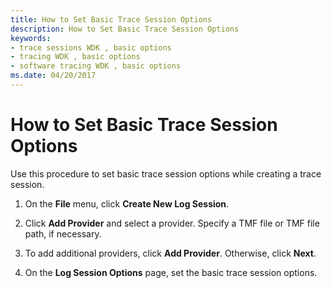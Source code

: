 ```yaml
---
title: How to Set Basic Trace Session Options
description: How to Set Basic Trace Session Options
keywords:
- trace sessions WDK , basic options
- tracing WDK , basic options
- software tracing WDK , basic options
ms.date: 04/20/2017
---
```


# How to Set Basic Trace Session Options


Use this procedure to set basic trace session options while creating a trace session.

1.  On the **File** menu, click **Create New Log Session**.

2.  Click **Add Provider** and select a provider. Specify a TMF file or TMF file path, if necessary.

3.  To add additional providers, click **Add Provider**. Otherwise, click **Next**.

4.  On the **Log Session Options** page, set the basic trace session options.

 

 





